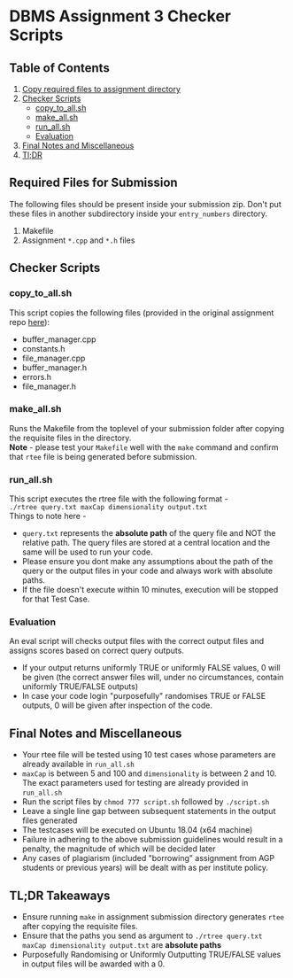 # DBMS Assignment 3 Checker Scripts

## Table of Contents

1. [Copy required files to assignment directory](#copy)
2. [Checker Scripts](#check)
    - [copy_to_all.sh](#copysh)
    - [make_all.sh](#make)
    - [run_all.sh](#run)
    - [Evaluation](#eval)
3. [Final Notes and Miscellaneous](#misc)
4. [Tl;DR](#tldr)

## Required Files for Submission <a name="copy"></a>

The following files should be present inside your submission zip. Don't put these files in another subdirectory inside your `entry_numbers` directory.
1. Makefile
2. Assignment `*.cpp` and `*.h` files

## Checker Scripts <a name="check"></a>

### copy_to_all.sh <a name="copysh"></a>

This script copies the following files (provided in the original assignment repo [here](https://github.com/ankit-1517/dbms_rTree)):
- buffer_manager.cpp
- constants.h  
- file_manager.cpp
- buffer_manager.h
- errors.h
- file_manager.h

### make_all.sh <a name="make"></a>

Runs the Makefile from the toplevel of your submission folder after copying the requisite files in the directory.  
**Note** - please test your `Makefile` well with the `make` command and confirm that `rtee` file is being generated before submission.

### run_all.sh <a name="check"></a>

This script executes the rtree file with the following format -  
```./rtree query.txt maxCap dimensionality output.txt```  
Things to note here -  

- `query.txt` represents the **absolute path** of the query file and NOT the relative path. The query files are stored at a central location and the same will be used to run your code.
- Please ensure you dont make any assumptions about the path of the query or the output files in your code and always work with absolute paths.
- If the file doesn't execute within 10 minutes, execution will be stopped for that Test Case.

### Evaluation

An eval script will checks output files with the correct output files and assigns scores based on correct query outputs.

- If your output returns uniformly TRUE or uniformly FALSE values, 0 will be given (the correct answer files will, under no circumstances, contain uniformly TRUE/FALSE outputs)
- In case your code login "purposefully" randomises TRUE or FALSE outputs, 0 will be given after inspection of the code.

## Final Notes and Miscellaneous <a name="misc"></a>

- Your rtee file will be tested using 10 test cases whose parameters are already available in `run_all.sh`
- `maxCap` is between 5 and 100 and `dimensionality` is between 2 and 10. The exact parameters used for testing are already provided in `run_all.sh`
- Run the script files by `chmod 777 script.sh` followed by `./script.sh`
- Leave a single line gap between subsequent statements in the output files generated
- The testcases will be executed on Ubuntu 18.04 (x64 machine)
- Failure in adhering to the above submission guidelines would result in a penalty, the magnitude of which will be decided later
- Any cases of plagiarism (included "borrowing" assignment from AGP students or previous years) will be dealt with as per institute policy.

## TL;DR Takeaways <a name="tldr"></a>

- Ensure running `make` in assignment submission directory generates `rtee` after copying the requisite files.
- Ensure that the paths you send as argument to `./rtree query.txt maxCap dimensionality output.txt` are **absolute paths**
- Purposefully Randomising or Uniformly Outputting TRUE/FALSE values in output files will be awarded with a 0.
